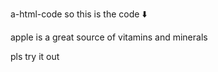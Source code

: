  a-html-code
 so this is the code ⬇️
 
 <html>
<head>
<title>
  Apple
</title>
</head>
<body>
<p> apple is a great source of vitamins and minerals </p>
</body>
</html>


pls try it out
